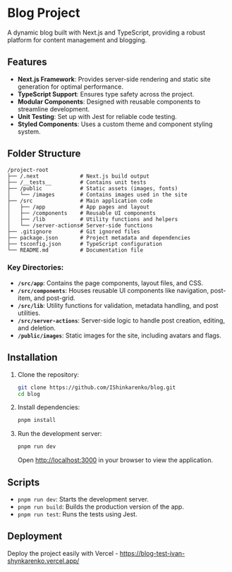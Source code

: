 
# Blog Project

A dynamic blog built with Next.js and TypeScript, providing a robust platform for content management and blogging.

## Features

- **Next.js Framework**: Provides server-side rendering and static site generation for optimal performance.
- **TypeScript Support**: Ensures type safety across the project.
- **Modular Components**: Designed with reusable components to streamline development.
- **Unit Testing**: Set up with Jest for reliable code testing.
- **Styled Components**: Uses a custom theme and component styling system.

## Folder Structure

```
/project-root
├── /.next             # Next.js build output
├── /__tests__         # Contains unit tests
├── /public            # Static assets (images, fonts)
│   └── /images        # Contains images used in the site
├── /src               # Main application code
│   ├── /app           # App pages and layout
│   ├── /components    # Reusable UI components
│   ├── /lib           # Utility functions and helpers
│   └── /server-actions# Server-side functions
├── .gitignore         # Git ignored files
├── package.json       # Project metadata and dependencies
├── tsconfig.json      # TypeScript configuration
└── README.md          # Documentation file
```

### Key Directories:

- **`/src/app`**: Contains the page components, layout files, and CSS.
- **`/src/components`**: Houses reusable UI components like navigation, post-item, and post-grid.
- **`/src/lib`**: Utility functions for validation, metadata handling, and post utilities.
- **`/src/server-actions`**: Server-side logic to handle post creation, editing, and deletion.
- **`/public/images`**: Static images for the site, including avatars and flags.

## Installation

1. Clone the repository:
   ```bash
   git clone https://github.com/IShinkarenko/blog.git
   cd blog
   ```

2. Install dependencies:
   ```bash
   pnpm install
   ```

3. Run the development server:
   ```bash
   pnpm run dev
   ```

   Open [http://localhost:3000](http://localhost:3000) in your browser to view the application.

## Scripts

- `pnpm run dev`: Starts the development server.
- `pnpm run build`: Builds the production version of the app.
- `pnpm run test`: Runs the tests using Jest.

## Deployment

Deploy the project easily with Vercel - https://blog-test-ivan-shynkarenko.vercel.app/
